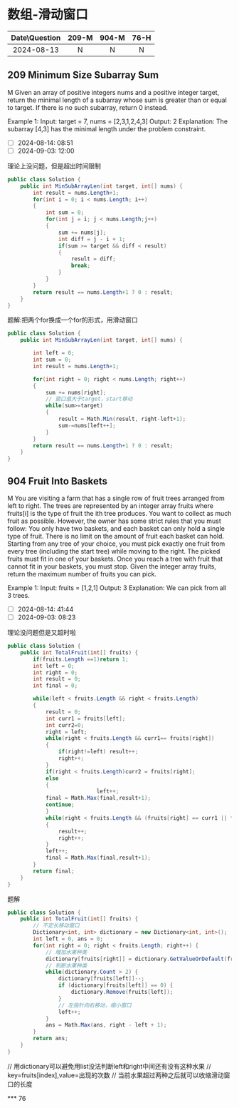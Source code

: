 # 数组-滑动窗口

|Date\Question|209-M|904-M|76-H|
|:----:|:----:|:----:|:----:|
|2024-08-13|N|N|N|

## 209 Minimum Size Subarray Sum
M
Given an array of positive integers nums and a positive integer target, return the minimal length of a 
subarray
whose sum is greater than or equal to target. If there is no such subarray, return 0 instead.

Example 1:
Input: target = 7, nums = [2,3,1,2,4,3]
Output: 2
Explanation: The subarray [4,3] has the minimal length under the problem constraint.

- [ ] 2024-08-14: 08:51
- [ ] 2024-09-03: 12:00

理论上没问题，但是超出时间限制
```c#
public class Solution {
    public int MinSubArrayLen(int target, int[] nums) {
        int result = nums.Length+1;
        for(int i = 0; i < nums.Length; i++)
        {
            int sum = 0;
            for(int j = i; j < nums.Length;j++)
            {
                sum += nums[j];
                int diff = j - i + 1;
                if(sum >= target && diff < result) 
                {
                    result = diff;
                    break;
                } 
            }
        }
        return result == nums.Length+1 ? 0 : result;
    }
}
```
题解:把两个for换成一个for的形式，用滑动窗口
```c#
public class Solution {
    public int MinSubArrayLen(int target, int[] nums) {

        int left = 0;
        int sum = 0;
        int result = nums.Length+1;

        for(int right = 0; right < nums.Length; right++)
        {
            sum += nums[right];
            // 窗口值大于target，start移动
            while(sum>=target)
            {
                result = Math.Min(result, right-left+1);
                sum-=nums[left++];
            }
        }
        return result == nums.Length+1 ? 0 : result;
    }
}
```

## 904 Fruit Into Baskets
M
You are visiting a farm that has a single row of fruit trees arranged from left to right. The trees are represented by an integer array fruits where fruits[i] is the type of fruit the ith tree produces.
You want to collect as much fruit as possible. However, the owner has some strict rules that you must follow:
You only have two baskets, and each basket can only hold a single type of fruit. There is no limit on the amount of fruit each basket can hold.
Starting from any tree of your choice, you must pick exactly one fruit from every tree (including the start tree) while moving to the right. The picked fruits must fit in one of your baskets.
Once you reach a tree with fruit that cannot fit in your baskets, you must stop.
Given the integer array fruits, return the maximum number of fruits you can pick.

Example 1:
Input: fruits = [1,2,1]
Output: 3
Explanation: We can pick from all 3 trees.

- [ ] 2024-08-14: 41:44
- [ ] 2024-09-03: 08:23

理论没问题但是又超时啦
```c#
public class Solution {
    public int TotalFruit(int[] fruits) {
        if(fruits.Length ==1)return 1;
        int left = 0;
        int right = 0;
        int result = 0;
        int final = 0;

        while(left < fruits.Length && right < fruits.Length)
        {
            result = 0;
            int curr1 = fruits[left];
            int curr2=0;
            right = left;
            while(right < fruits.Length && curr1== fruits[right])
            {
                if(right!=left) result++;
                right++;
            }
            if(right < fruits.Length)curr2 = fruits[right];
            else 
            {
                            left++;
            final = Math.Max(final,result+1);
            continue;
            }
            while(right < fruits.Length && (fruits[right] == curr1 || fruits[right] ==curr2))
            {
                result++;
                right++;
            }
            left++;
            final = Math.Max(final,result+1);
        }
        return final;
    }
}
```
题解
```c#
public class Solution {
    public int TotalFruit(int[] fruits) {
        // 不定长移动窗口
        Dictionary<int, int> dictionary = new Dictionary<int, int>();
        int left = 0, ans = 0;
        for(int right = 0; right < fruits.Length; right++) {
            // 增加水果种类
            dictionary[fruits[right]] = dictionary.GetValueOrDefault(fruits[right], 0) + 1;
            // 判断水果种类
            while(dictionary.Count > 2) {
                dictionary[fruits[left]]--;
                if (dictionary[fruits[left]] == 0) {
                    dictionary.Remove(fruits[left]);
                }
                // 左指针向右移动，缩小窗口
                left++;
            }
            ans = Math.Max(ans, right - left + 1);
        }
        return ans;
    }
}
```
// 用dictionary可以避免用list没法判断left和right中间还有没有这种水果
// key=fruits[index],value=出现的次数
// 当前水果超过两种之后就可以收缩滑动窗口的长度


*** 76
